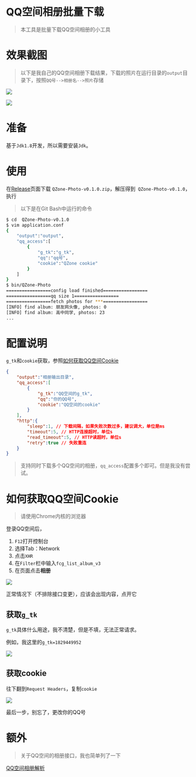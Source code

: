 # QQ空间相册批量下载

> 本工具是批量下载QQ空间相册的小工具

# 效果截图

> 以下是我自己的QQ空间相册下载结果，下载的照片在运行目录的`output`目录下，按照`QQ号-->相册名-->照片`存储

![](https://i.loli.net/2020/03/15/yr4EwvJCURVShLf.png)

![](https://i.loli.net/2020/03/15/1dh49Eou6iWNJay.png)

# 准备

基于`Jdk1.8`开发，所以需要安装`Jdk`。

# 使用

在[Release](https://github.com/gcdd1993/QZone-Photo/releases)页面下载 `QZone-Photo-v0.1.0.zip`，解压得到` QZone-Photo-v0.1.0`，执行

> 以下是在Git Bash中运行的命令

```bash
$ cd  QZone-Photo-v0.1.0
$ vim application.conf
{
	"output":"output",
    "qq_access":[
        {
            "g_tk":"g_tk",
            "qq":"qq号",
            "cookie":"QZone cookie"
        }
    ]
}
$ bin/QZone-Photo
=================config load finished=================
=================qq size 1=================
=================fetch photos for ***=================
[INFO] find album: 朋友网头像, photos: 0
[INFO] find album: 高中同学, photos: 23
...
```

# 配置说明

`g_tk`和`cookie`获取，参照[如何获取QQ空间Cookie](#如何获取QQ空间Cookie)

```json
{
    "output":"相册输出目录",
    "qq_access":[
        {
            "g_tk":"QQ空间的g_tk",
            "qq":"你的QQ号",
            "cookie":"QQ空间的cookie"
        }
    ],
    "http":{
        "sleep":1, // 下载间隔，如果失败次数过多，建议调大，单位是ms
        "timeout":5, // HTTP连接超时，单位s
        "read_timeout":5, // HTTP读超时，单位s
        "retry":true // 失败重连
    }
}
```

> 支持同时下载多个QQ空间的相册，`qq_access`配置多个即可。但是我没有尝试。

# 如何获取QQ空间Cookie

> 请使用Chrome内核的浏览器

登录QQ空间后，

1. `F12`打开控制台
2. 选择Tab：Network
3. 点击`XHR`
4. 在`Filter`栏中输入`fcg_list_album_v3`
5. 在页面点击**相册**

![](https://i.loli.net/2020/03/15/ed243FkgWPaBv8b.png)

正常情况下（不排除接口变更），应该会出现内容，点开它

## 获取`g_tk`

`g_tk`具体什么用途，我不清楚，但是不填，无法正常请求。

例如，我这里的`g_tk=1829449952`

![](https://i.loli.net/2020/03/15/7c3pIEHgZySDzej.png)

## 获取cookie

往下翻到`Request Headers`，复制`cookie`

![](https://i.loli.net/2020/03/15/c48nXwS2loAaDrN.png)

最后一步，别忘了，更改你的QQ号

# 额外

> 关于QQ空间的相册接口，我也简单列了一下

[QQ空间相册解析](https://github.com/gcdd1993/QZone-Photo/blob/master/Analysis.md)